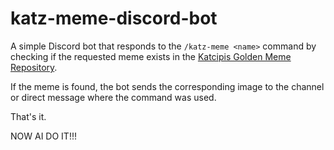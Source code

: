 # katz-meme-discord-bot

A simple Discord bot that responds to the `/katz-meme <name>` command by checking if the
requested meme exists in the [Katcipis Golden Meme Repository](https://github.com/katcipis/memes).

If the meme is found, the bot sends the corresponding image to the channel or direct message where
the command was used.

That's it.

NOW AI DO IT!!!
